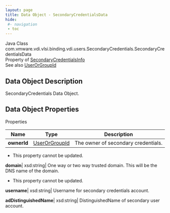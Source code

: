 ```yaml
---
layout: page
title: Data Object - SecondaryCredentialsData
hide:
 #- navigation
 - toc
---
```






Java Class
    com.vmware.vdi.vlsi.binding.vdi.users.SecondaryCredentials.SecondaryCredentialsData  
Property of
     [SecondaryCredentialsInfo](vdi.users.SecondaryCredentials.SecondaryCredentialsInfo.md#field_detail)  
See also
     [UserOrGroupId](vdi.entity.UserOrGroupId.md)  

## Data Object Description 

SecondaryCredentials Data Object. 

## Data Object Properties

Properties

Name |  Type |  Description   
---|---|---  
**ownerId**| [UserOrGroupId](vdi.entity.UserOrGroupId.md)|  The owner of secondary credentials.   


* This property cannot be updated.

  
**domain**|  xsd:string|  One way or two way trusted domain. This will be the DNS name of the domain.   


* This property cannot be updated.

  
**username**|  xsd:string|  Username for secondary credentials account.   
  
**adDistinguishedName**|  xsd:string|  DistinguishedName of secondary user account.   
  
  
  
 
  
  

